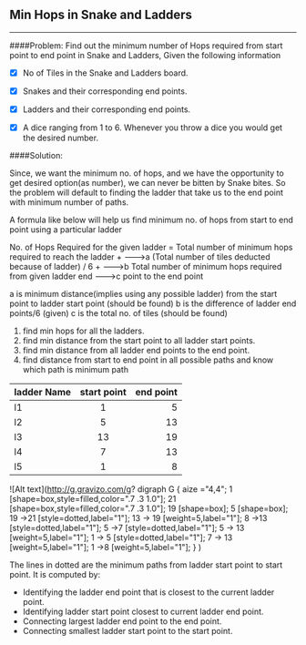 Min Hops in Snake and Ladders
------------------------------
------------------------------
####Problem: 
Find out the minimum number of Hops required from start point to end point in Snake and Ladders, Given the following information
- [x] No of Tiles in the Snake and Ladders board. 
- [x] Snakes and their corresponding end points. 
- [x] Ladders and their corresponding end points.  
- [x] A dice ranging from 1 to 6. Whenever you throw a dice you would get the desired number.  
 
    
####Solution:

Since, we want the minimum no. of hops, and we have the opportunity to get desired option(as number), we can never be bitten by
Snake bites. So the problem will default to finding the ladder that take us to the end point with minimum number of paths. 

A formula like below will help us find minimum no. of hops from start to end point using a particular ladder

No. of Hops Required for the given ladder = Total number of minimum hops required to reach the ladder +   --->a
                                            (Total number of tiles deducted because of ladder) / 6    +   --->b
                                            Total number of minimum hops required from given ladder end   --->c 
                                            point to the end point
                                            
a is minimum distance(implies using any possible ladder) from the start point to ladder start point (should be found)
b is the difference of ladder end points/6 (given)
c is the total no. of tiles (should be found)

1. find min hops for all the ladders.
2. find min distance from the start point to all ladder start points.
3. find min distance from all ladder end points to the end point. 
4. find distance from start to end point in all possible paths and know which path is minimum path

| ladder Name| start point|end point|
| -----------|:----------:| -------:|
|l1          |1           |5        |
|l2          |5           |13       |
|l3          |13          |19       |
|l4          |7           |13       |
|l5          |1           |8        |

    
  ![Alt text](http://g.gravizo.com/g?
    digraph G {
      aize ="4,4";
      1 [shape=box,style=filled,color=".7 .3 1.0"];
      21 [shape=box,style=filled,color=".7 .3 1.0"];
      19 [shape=box];
      5 [shape=box];
      19 ->21 [style=dotted,label="1"];
      13 -> 19 [weight=5,label="1"];
      8 ->13 [style=dotted,label="1"]; 
      5 ->7 [style=dotted,label="1"];
      5 -> 13 [weight=5,label="1"];
      1 -> 5 [style=dotted,label="1"];
      7 -> 13 [weight=5,label="1"];
      1 ->8 [weight=5,label="1"];
    }
  )
  
The lines in dotted are the minimum paths from ladder start point to start point. 
It is computed by:
 - Identifying the ladder end point that is closest to the current ladder point. 
 - Identifying ladder start point closest to current ladder end point.
 - Connecting largest ladder end point to the end point. 
 - Connecting smallest ladder start point to the start point.


